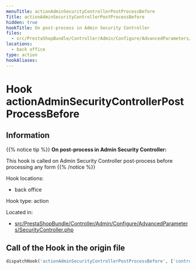 ```yaml
---
menuTitle: actionAdminSecurityControllerPostProcessBefore
Title: actionAdminSecurityControllerPostProcessBefore
hidden: true
hookTitle: On post-process in Admin Security Controller
files:
  - src/PrestaShopBundle/Controller/Admin/Configure/AdvancedParameters/SecurityController.php
locations:
  - back office
type: action
hookAliases:
---
```


# Hook actionAdminSecurityControllerPostProcessBefore

## Information

{{% notice tip %}}
**On post-process in Admin Security Controller:** 

This hook is called on Admin Security Controller post-process before processing any form
{{% /notice %}}

Hook locations: 
  - back office

Hook type: action

Located in: 
  - [src/PrestaShopBundle/Controller/Admin/Configure/AdvancedParameters/SecurityController.php](https://github.com/PrestaShop/PrestaShop/blob/8.0.x/src/PrestaShopBundle/Controller/Admin/Configure/AdvancedParameters/SecurityController.php)

## Call of the Hook in the origin file

```php
dispatchHook('actionAdminSecurityControllerPostProcessBefore', ['controller' => $this])
```